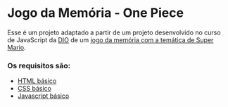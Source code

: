 # Jogo da Memória - One Piece

Esse é um projeto adaptado a partir de um projeto desenvolvido no curso de JavaScript da [DIO](https://www.dio.me/) de um [jogo da memória com a temática de Super Mario](https://github.com/SpruceGabriela/jogo-da-memoria-dio).

### Os requisitos são:

* [HTML básico](https://www.w3schools.com/html/)
* [CSS básico](https://developer.mozilla.org/pt-BR/docs/Web/CSS)
* [Javascript básico](https://developer.mozilla.org/pt-BR/docs/Web/JavaScript)
 
